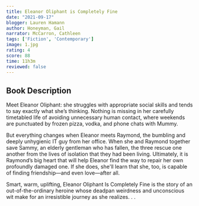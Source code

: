 ```yaml
---
title: Eleanor Oliphant is Completely Fine
date: "2021-09-17"
blogger: Lauren Hamann
author: Honeyman, Gail
narrator: McCarron, Cathleen
tags: ['Fiction', 'Contemporary']
image: 1.jpg
rating: 4
score: 88
time: 11h3m
reviewed: false
---
```



## Book Description

Meet Eleanor Oliphant: she struggles with appropriate social skills and tends to say exactly what she’s thinking. Nothing is missing in her carefully timetabled life of avoiding unnecessary human contact, where weekends are punctuated by frozen pizza, vodka, and phone chats with Mummy.

But everything changes when Eleanor meets Raymond, the bumbling and deeply unhygienic IT guy from her office. When she and Raymond together save Sammy, an elderly gentleman who has fallen, the three rescue one another from the lives of isolation that they had been living. Ultimately, it is Raymond’s big heart that will help Eleanor find the way to repair her own profoundly damaged one. If she does, she'll learn that she, too, is capable of finding friendship—and even love—after all.

Smart, warm, uplifting, Eleanor Oliphant Is Completely Fine is the story of an out-of-the-ordinary heroine whose deadpan weirdness and unconscious wit make for an irresistible journey as she realizes. . .